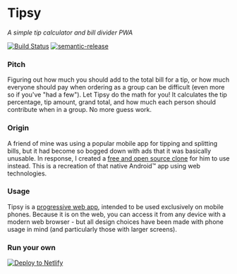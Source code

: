 # Tipsy

_A simple tip calculator and bill divider PWA_

[![Build Status][ci-image]][ci-url]
[![semantic-release][semantic-release-image]][semantic-release-url]

### Pitch

Figuring out how much you should add to the total bill for a tip, or how much
everyone should pay when ordering as a group can be difficult (even more so if
you've "had a few"). Let Tipsy do the math for you! It calculates the tip
percentage, tip amount, grand total, and how much each person should contribute
when in a group. No more guess work.

### Origin

A friend of mine was using a popular mobile app for tipping and splitting bills,
but it had become so bogged down with ads that it was basically unusable. In
response, I created a [free and open source clone][nip-the-tip] for him to use
instead. This is a recreation of that native Android™ app using web
technologies.

### Usage

Tipsy is a [progressive web app][pwa], intended to be used exclusively on mobile
phones. Because it is on the web, you can access it from any device with a
modern web browser - but all design choices have been made with phone usage in
mind (and particularly those with larger screens).

### Run your own

[![Deploy to Netlify][deploy-image]][deploy-link]

[ci-image]:
  https://github.com/wKovacs64/tipsy/actions/workflows/ci.yml/badge.svg?event=push
[ci-url]: https://github.com/wKovacs64/tipsy/actions/workflows/ci.yml
[semantic-release-image]:
  https://img.shields.io/badge/%20%20%F0%9F%93%A6%F0%9F%9A%80-semantic--release-e10079.svg?style=flat-square
[semantic-release-url]: https://github.com/semantic-release/semantic-release
[nip-the-tip]: https://github.com/wKovacs64/NipTheTip
[pwa]: https://developers.google.com/web/progressive-web-apps/
[deploy-image]: https://www.netlify.com/img/deploy/button.svg
[deploy-link]:
  https://app.netlify.com/start/deploy?repository=https://github.com/wKovacs64/tipsy

